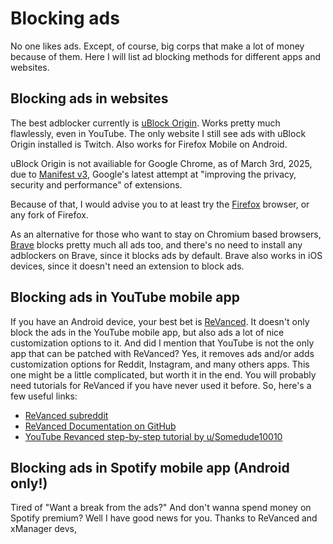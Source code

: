 # Blocking ads

No one likes ads. Except, of course, big corps that make a lot of money because of them. Here I will list ad blocking methods for different apps and websites.

## Blocking ads in websites

The best adblocker currently is [uBlock Origin](https://ublockorigin.com/). Works pretty much flawlessly, even in YouTube. The only website I still see ads with uBlock Origin installed is Twitch. Also works for Firefox Mobile on Android.

uBlock Origin is not availiable for Google Chrome, as of March 3rd, 2025, due to [Manifest v3](https://developer.chrome.com/docs/extensions/develop/migrate/what-is-mv3), Google's latest attempt at "improving the privacy, security and performance" of extensions.

Because of that,  I would advise you to at least try the [Firefox](https://www.mozilla.org/firefox/new/) browser, or any fork of Firefox.

As an alternative for those who want to stay on Chromium based browsers, [Brave](https://brave.com) blocks pretty much all ads too, and there's no need to install any adblockers on Brave, since it blocks ads by default. Brave also works in iOS devices, since it doesn't need an extension to block ads.

## Blocking ads in YouTube mobile app

If you have an Android device, your best bet is [ReVanced](https://revanced.app/). It doesn't only block the ads in the YouTube mobile app, but also ads a lot of nice customization options to it. And did I mention that YouTube is not the only app that can be patched with ReVanced? Yes, it removes ads and/or adds customization options for Reddit, Instagram, and many others apps.
This one might be a little complicated, but worth it in the end.
You will probably need tutorials for ReVanced if you have never used it before. So, here's a few useful links:
* [ReVanced subreddit](https://www.reddit.com/r/revancedapp)
* [ReVanced Documentation on GitHub](https://github.com/ReVanced/revanced-documentation)
* [YouTube Revanced step-by-step tutorial by u/Somedude10010](https://www.reddit.com/r/revancedapp/comments/1btva4j/tutorial_updated_but_still_good_music/)

## Blocking ads in Spotify mobile app (Android only!)

Tired of "Want a break from the ads?" And don't wanna spend money on Spotify premium? Well I have good news for you.
Thanks to ReVanced and xManager devs, 